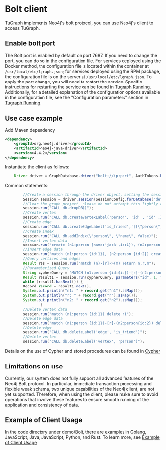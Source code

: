 
# Bolt client

TuGraph implements Neo4j's bolt protocol, you can use Neo4j's client to access TuGraph.

## Enable bolt port

The Bolt port is enabled by default on port 7687. If you need to change the port, you can do so in the configuration file. For services deployed using the Docker method, the configuration file is located within the container at `/usr/local/etc/lgraph.json`; for services deployed using the RPM package, the configuration file is on the server at `/usr/local/etc/lgraph.json`. To apply the port change, you will need to restart the service. Specific instructions for restarting the service can be found in [Tugraph Running](../../5.installation&running/7.tugraph-running.md). Additionally, for a detailed explanation of the configuration options available in the configuration file, see the "Configuration parameters" section in [Tugraph Running](../../5.installation&running/7.tugraph-running.md).

## Use case example

Add Maven dependency

```xml
<dependency>
    <groupId>org.neo4j.driver</groupId>
    <artifactId>neo4j-java-driver</artifactId>
    <version>4.4.2</version>
</dependency>
```

Instantiate the client as follows:

```java
    Driver driver = GraphDatabase.driver("bolt://ip:port", AuthTokens.basic("admin", "73@TuGraph"));
```

Common statements:

```java
        //Create a session through the driver object, setting the session to connect to a specific database, to execute Cypher statements.
        Session session = driver.session(SessionConfig.forDatabase("default"));
        //Clear the graph project, please do not attempt this lightly as it will delete both the schema and data of the selected graph project.
        session.run("CALL db.dropDB()");
        //Create vertex
        session.run("CALL db.createVertexLabel('person', 'id' , 'id' ,INT32, false, 'name' ,STRING, false)");
        //Create edge
        session.run("CALL db.createEdgeLabel('is_friend','[[\"person\",\"person\"]]')");
        //Create index
        session.run("CALL db.addIndex(\"person\", \"name\", false)");
        //Insert vertex data
        session.run("create (n1:person {name:'jack',id:1}), (n2:person {name:'lucy',id:2})");
        //Insert edge data
        session.run("match (n1:person {id:1}), (n2:person {id:2}) create (n1)-[r:is_friend]->(n2)");
        //Query vertices and edges
        Result res = session.run("match (n)-[r]->(m) return n,r,m");
        //Parameterized Query
        String cypherQuery = "MATCH (n1:person {id:$id})-[r]-(n2:person {name:$name}) RETURN n1, r, n2";
        Result result1 = session.run(cypherQuery, parameters("id", 1, "name", "lucy"));
        while (result1.hasNext()) {
        Record record = result1.next();
        System.out.println("n1: " + record.get("n1").asMap());
        System.out.println("r: " + record.get("r").asMap());
        System.out.println("n2: " + record.get("n2").asMap());
                }        
        //Delete vertex data
        session.run("match (n1:person {id:1}) delete n1");
        //Delete edge data
        session.run("match (n1:person {id:1})-[r]-(n2:person{id:2}) delete r");
        //Delete edge
        session.run("CALL db.deleteLabel('edge', 'is_friend')");
        //Delete vertex
        session.run("CALL db.deleteLabel('vertex', 'person')");
```

Details on the use of Cypher and stored procedures can be found in [Cypher](../../8.query/1.cypher.md)

## Limitations on use

Currently, our system does not fully support all advanced features of the Neo4j Bolt protocol. In particular, immediate transaction processing and flexible weak schema, two unique capabilities of the Neo4j client, are not yet supported. Therefore, when using the client, please make sure to avoid operations that involve these features to ensure smooth running of the application and consistency of data.

## Example of Client Usage

In the code directory under demo/Bolt, there are examples in Golang, JavaScript, Java, JavaScript, Python, and Rust. To learn more, see [Example of Client Usage](https://github.com/TuGraph-family/tugraph-db/tree/master/demo)
